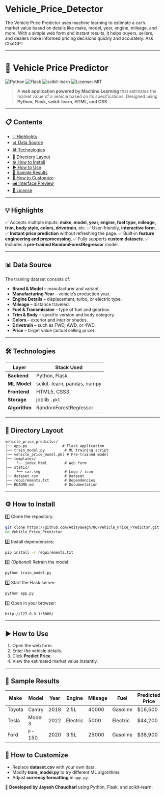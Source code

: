 # Vehicle_Price_Detector
The Vehicle Price Predictor uses machine learning to estimate a car’s market value based on details like make, model, year, engine, mileage, and more. With a simple web form and instant results, it helps buyers, sellers, and dealers make informed pricing decisions quickly and accurately. Ask ChatGPT

---

# 🚗 Vehicle Price Predictor

![Python](https://img.shields.io/badge/Python-3.10%2B-blue?logo=python)
![Flask](https://img.shields.io/badge/Flask-2.0+-black?logo=flask)
![scikit-learn](https://img.shields.io/badge/scikit--learn-1.5+-orange?logo=scikit-learn)
![License: MIT](https://img.shields.io/badge/License-MIT-green)

> A **web application powered by Machine Learning** that estimates the market value of a vehicle based on its specifications.
> Designed using **Python, Flask, scikit-learn, HTML, and CSS**.

---

## 📋 Contents

* [💡 Highlights](#-highlights)
* [📊 Data Source](#-data-source)
* [🛠 Technologies](#-technologies)
* [📂 Directory Layout](#-directory-layout)
* [⚙ How to Install](#-how-to-install)
* [▶ How to Use](#-how-to-use)
* [📌 Sample Results](#-sample-results)
* [🎯 How to Customize](#-how-to-customize)
* [🖼 Interface Preview](#-interface-preview)
* [📜 License](#-license)

---

## 💡 Highlights

✅ Accepts multiple inputs: **make, model, year, engine, fuel type, mileage, trim, body style, colors, drivetrain**, etc.
✅ User-friendly, **interactive form**.
✅ **Instant price prediction** without refreshing the page.
✅ Built-in **feature engineering and preprocessing**.
✅ Fully supports **custom datasets**.
✅ Includes a **pre-trained RandomForestRegressor** model.

---

## 📊 Data Source

The training dataset consists of:

* **Brand & Model** – manufacturer and variant.
* **Manufacturing Year** – vehicle’s production year.
* **Engine Details** – displacement, turbo, or electric type.
* **Mileage** – distance traveled.
* **Fuel & Transmission** – type of fuel and gearbox.
* **Trim & Body** – specific version and body category.
* **Colors** – exterior and interior shades.
* **Drivetrain** – such as FWD, AWD, or 4WD.
* **Price** – target value (actual selling price).

---

## 🛠 Technologies

| Layer         | Stack Used                  |
| ------------- | --------------------------- |
| **Backend**   | Python, Flask               |
| **ML Model**  | scikit-learn, pandas, numpy |
| **Frontend**  | HTML5, CSS3                 |
| **Storage**   | joblib `.pkl`               |
| **Algorithm** | RandomForestRegressor       |

---

## 📂 Directory Layout

```
vehicle_price_predictor/
│── app.py                # Flask application
│── train_model.py         # ML training script
│── vehicle_price_model.pkl # Pre-trained model
│── templates/
│    └── index.html        # Web form
│── static/
│    └── car.svg           # Logo / icon
│── dataset.csv            # Dataset
│── requirements.txt       # Dependencies
│── README.md              # Documentation
```

---

## ⚙ How to Install

1️⃣ Clone the repository:

```bash
git clone https://github.com/Adityawagh786/Vehicle_Price_Predictor.git
cd Vehicle_Price_Predictor
```

2️⃣ Install dependencies:

```bash
pip install -r requirements.txt
```

3️⃣ *(Optional)* Retrain the model:

```bash
python train_model.py
```

4️⃣ Start the Flask server:

```bash
python app.py
```

5️⃣ Open in your browser:

```
http://127.0.0.1:5000/
```

---

## ▶ How to Use

1. Open the web form.
2. Enter the vehicle details.
3. Click **Predict Price**.
4. View the estimated market value instantly.

---

## 📌 Sample Results

| Make   | Model   | Year | Engine   | Mileage | Fuel     | Predicted Price |
| ------ | ------- | ---- | -------- | ------- | -------- | --------------- |
| Toyota | Camry   | 2018 | 2.5L     | 40000   | Gasoline | \$16,500        |
| Tesla  | Model 3 | 2022 | Electric | 5000    | Electric | \$44,200        |
| Ford   | F-150   | 2020 | 3.5L     | 25000   | Gasoline | \$38,900        |


## 🎯 How to Customize

* Replace **dataset.csv** with your own data.
* Modify **train\_model.py** to try different ML algorithms.
* Adjust **currency formatting** in `app.py`.


🙌 **Developed by Jayesh Chaudhari** using Python, Flask, and scikit-learn.
